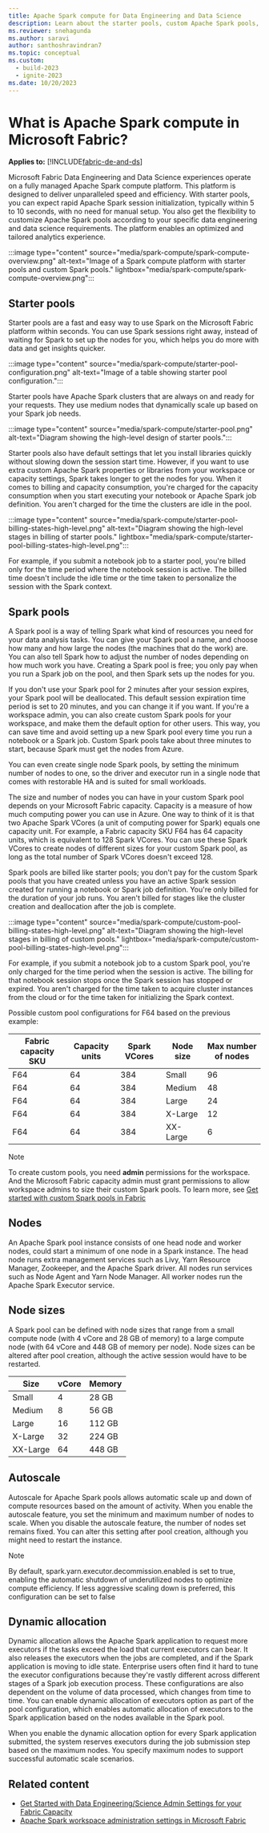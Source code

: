 ```yaml
---
title: Apache Spark compute for Data Engineering and Data Science
description: Learn about the starter pools, custom Apache Spark pools, and pool configurations for data Engineering and Science experiences in Fabric.
ms.reviewer: snehagunda
ms.author: saravi
author: santhoshravindran7
ms.topic: conceptual
ms.custom:
  - build-2023
  - ignite-2023
ms.date: 10/20/2023
---
```

# What is Apache Spark compute in Microsoft Fabric?

**Applies to:** [!INCLUDE[fabric-de-and-ds](includes/fabric-de-ds.md)]

Microsoft Fabric Data Engineering and Data Science experiences operate on a fully managed Apache Spark compute platform. This platform is designed to deliver unparalleled speed and efficiency. With starter pools, you can expect rapid Apache Spark session initialization, typically within 5 to 10 seconds, with no need for manual setup. You also get the flexibility to customize Apache Spark pools according to your specific data engineering and data science requirements. The platform enables an optimized and tailored analytics experience.

:::image type="content" source="media/spark-compute/spark-compute-overview.png" alt-text="Image of a Spark compute platform with starter pools and custom Spark pools." lightbox="media/spark-compute/spark-compute-overview.png":::

## Starter pools

Starter pools are a fast and easy way to use Spark on the Microsoft Fabric platform within seconds. You can use Spark sessions right away, instead of waiting for Spark to set up the nodes for you, which helps you do more with data and get insights quicker.

:::image type="content" source="media/spark-compute/starter-pool-configuration.png" alt-text="Image of a table showing starter pool configuration.":::

Starter pools have Apache Spark clusters that are always on and ready for your requests. They use medium nodes that dynamically scale up based on your Spark job needs.

:::image type="content" source="media/spark-compute/starter-pool.png" alt-text="Diagram showing the high-level design of starter pools.":::

Starter pools also have default settings that let you install libraries quickly without slowing down the session start time. However, if you want to use extra custom Apache Spark properties or libraries from your workspace or capacity settings, Spark takes longer to get the nodes for you. When it comes to billing and capacity consumption, you're charged for the capacity consumption when you start executing your notebook or Apache Spark job definition. You aren't charged for the time the clusters are idle in the pool.

:::image type="content" source="media/spark-compute/starter-pool-billing-states-high-level.png" alt-text="Diagram showing the high-level stages in billing of starter pools." lightbox="media/spark-compute/starter-pool-billing-states-high-level.png":::

For example, if you submit a notebook job to a starter pool, you're billed only for the time period where the notebook session is active. The billed time doesn't include the idle time or the time taken to personalize the session with the Spark context.

## Spark pools

A Spark pool is a way of telling Spark what kind of resources you need for your data analysis tasks. You can give your Spark pool a name, and choose how many and how large the nodes (the machines that do the work) are. You can also tell Spark how to adjust the number of nodes depending on how much work you have. Creating a Spark pool is free; you only pay when you run a Spark job on the pool, and then Spark sets up the nodes for you.

If you don't use your Spark pool for 2 minutes after your session expires, your Spark pool will be deallocated. This default session expiration time period is set to 20 minutes, and you can change it if you want. If you're a workspace admin, you can also create custom Spark pools for your workspace, and make them the default option for other users. This way, you can save time and avoid setting up a new Spark pool every time you run a notebook or a Spark job. Custom Spark pools take about three minutes to start, because Spark must get the nodes from Azure.

You can even create single node Spark pools, by setting the minimum number of nodes to one, so the driver and executor run in a single node that comes with restorable HA and is suited for small workloads.

The size and number of nodes you can have in your custom Spark pool depends on your Microsoft Fabric capacity. Capacity is a measure of how much computing power you can use in Azure. One way to think of it is that two Apache Spark VCores (a unit of computing power for Spark) equals one capacity unit. For example, a Fabric capacity SKU F64 has 64 capacity units, which is equivalent to 128 Spark VCores. You can use these Spark VCores to create nodes of different sizes for your custom Spark pool, as long as the total number of Spark VCores doesn't exceed 128.

Spark pools are billed like starter pools; you don't pay for the custom Spark pools that you have created unless you have an active Spark session created for running a notebook or Spark job definition. You're only billed for the duration of your job runs. You aren't billed for stages like the cluster creation and deallocation after the job is complete.

:::image type="content" source="media/spark-compute/custom-pool-billing-states-high-level.png" alt-text="Diagram showing the high-level stages in billing of custom pools." lightbox="media/spark-compute/custom-pool-billing-states-high-level.png":::

For example, if you submit a notebook job to a custom Spark pool, you're only charged for the time period when the session is active. The billing for that notebook session stops once the Spark session has stopped or expired. You aren't charged for the time taken to acquire cluster instances from the cloud or for the time taken for initializing the Spark context.

Possible custom pool configurations for F64 based on the previous example:

| Fabric capacity SKU | Capacity units | Spark VCores | Node size | Max number of nodes |
|--|--|--|--|--|
| F64 | 64 | 384 | Small | 96 |
| F64 | 64 | 384 | Medium | 48 |
| F64 | 64 | 384 | Large | 24 |
| F64 | 64 | 384 | X-Large | 12 |
| F64 | 64 | 384 | XX-Large | 6 |

> [!NOTE]
> To create custom pools, you need **admin** permissions for the workspace. And the Microsoft Fabric capacity admin must grant permissions to allow workspace admins to size their custom Spark pools. To learn more, see [Get started with custom Spark pools in Fabric](create-custom-spark-pools.md)

## Nodes

An Apache Spark pool instance consists of one head node and worker nodes, could start a minimum of one node in a Spark instance. The head node runs extra management services such as Livy, Yarn Resource Manager, Zookeeper, and the Apache Spark driver. All nodes run services such as Node Agent and Yarn Node Manager. All worker nodes run the Apache Spark Executor service.

## Node sizes

A Spark pool can be defined with node sizes that range from a small compute node (with 4 vCore and 28 GB of memory) to a large compute node (with 64 vCore and 448 GB of memory per node). Node sizes can be altered after pool creation, although the active session would have to be restarted.

| Size | vCore | Memory |
|--|--|--|
| Small | 4 | 28 GB |
| Medium | 8 | 56 GB |
| Large | 16 | 112 GB |
| X-Large | 32 | 224 GB |
| XX-Large | 64 | 448 GB |

## Autoscale

Autoscale for Apache Spark pools allows automatic scale up and down of compute resources based on the amount of activity. When you enable the autoscale feature, you set the minimum and maximum number of nodes to scale. When you disable the autoscale feature, the number of nodes set remains fixed. You can alter this setting after pool creation, although you might need to restart the instance.

> [!NOTE]
>  By default, spark.yarn.executor.decommission.enabled is set to true, enabling the automatic shutdown of underutilized nodes to optimize compute efficiency. If less aggressive scaling down is preferred, this configuration can be set to false

## Dynamic allocation

Dynamic allocation allows the Apache Spark application to request more executors if the tasks exceed the load that current executors can bear. It also releases the executors when the jobs are completed, and if the Spark application is moving to idle state. Enterprise users often find it hard to tune the executor configurations because they're vastly different across different stages of a Spark job execution process. These configurations are also dependent on the volume of data processed, which changes from time to time. You can enable dynamic allocation of executors option as part of the pool configuration, which enables automatic allocation of executors to the Spark application based on the nodes available in the Spark pool.

When you enable the dynamic allocation option for every Spark application submitted, the system reserves executors during the job submission step based on the maximum nodes. You specify maximum nodes to support successful automatic scale scenarios.

## Related content

* [Get Started with Data Engineering/Science Admin Settings for your Fabric Capacity](capacity-settings-overview.md)
* [Apache Spark workspace administration settings in Microsoft Fabric](workspace-admin-settings.md)
